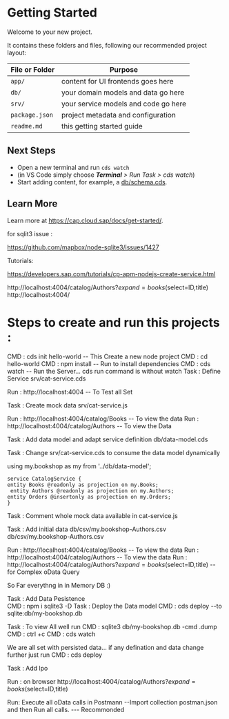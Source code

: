 # Getting Started

Welcome to your new project.

It contains these folders and files, following our recommended project layout:

| File or Folder | Purpose                              |
| -------------- | ------------------------------------ |
| `app/`         | content for UI frontends goes here   |
| `db/`          | your domain models and data go here  |
| `srv/`         | your service models and code go here |
| `package.json` | project metadata and configuration   |
| `readme.md`    | this getting started guide           |

## Next Steps

- Open a new terminal and run `cds watch`
- (in VS Code simply choose _**Terminal** > Run Task > cds watch_)
- Start adding content, for example, a [db/schema.cds](db/schema.cds).

## Learn More

Learn more at https://cap.cloud.sap/docs/get-started/.

for sqlit3 issue :

https://github.com/mapbox/node-sqlite3/issues/1427

Tutorials:

https://developers.sap.com/tutorials/cp-apm-nodejs-create-service.html

http://localhost:4004/catalog/Authors?$expand=books($select=ID,title)
http://localhost:4004/

# Steps to create and run this projects :

CMD : cds init hello-world -- This Create a new node project
CMD : cd hello-world
CMD : npm install -- Run to install dependencies
CMD : cds watch -- Run the Server... cds run command is without watch
Task : Define Service srv/cat-service.cds

Run : http://localhost:4004 -- To Test all Set

Task : Create mock data srv/cat-service.js

Run : http://localhost:4004/catalog/Books -- To view the data
Run : http://localhost:4004/catalog/Authors -- To view the Data

Task : Add data model and adapt service definition db/data-model.cds

Task : Change srv/cat-service.cds to consume the data model dynamically

using my.bookshop as my from '../db/data-model';

    service CatalogService {
    entity Books @readonly as projection on my.Books;
     entity Authors @readonly as projection on my.Authors;
    entity Orders @insertonly as projection on my.Orders;
    }

Task : Comment whole mock data available in cat-service.js

Task : Add initial data
db/csv/my.bookshop-Authors.csv
db/csv/my.bookshop-Authors.csv

Run : http://localhost:4004/catalog/Books -- To view the data
Run : http://localhost:4004/catalog/Authors -- To view the data
Run : http://localhost:4004/catalog/Authors?$expand=books($select=ID,title) -- for Complex oData Query

So Far everythng in in Memory DB :)

Task : Add Data Pesistence  
CMD : npm i sqlite3 -D
Task : Deploy the Data model
CMD : cds deploy --to sqlite:db/my-bookshop.db

Task : To view All well run
CMD : sqlite3 db/my-bookshop.db -cmd .dump
CMD : ctrl +c
CMD : cds watch

We are all set with persisted data... if any defination and data change further just run
CMD : cds deploy

Task : Add lpo

Run : on browser http://localhost:4004/catalog/Authors?$expand=books($select=ID,title)

Run: Execute all oData calls in Postmann --Import collection postman.json and then Run all calls. --- Recommonded
